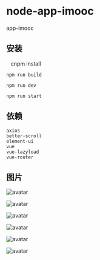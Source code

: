 # node-app-imooc
app-imooc
    
## 安装

    cnpm install
    
    npm run build
    
    npm run dev
    
    npm run start
    


## 依赖
    axios
    better-scroll
    element-ui
    vue
    vue-lazyload
    vue-router

## 图片

![avatar](http://imgsrc.baidu.com/forum/w%3D580/sign=a0a89597df2a283443a636036bb7c92e/eb895566d01609246be92791df0735fae4cd34e4.jpg)

![avatar](http://imgsrc.baidu.com/forum/w%3D580/sign=fe1947b99a8fa0ec7fc764051696594a/786b92cad1c8a78655decf846c09c93d71cf503c.jpg)

![avatar](http://imgsrc.baidu.com/forum/w%3D580/sign=c123dfbc16950a7b75354ecc3ad0625c/91cb6b81800a19d83115008f38fa828ba71e469e.jpg)

![avatar](http://imgsrc.baidu.com/forum/w%3D580/sign=58f9f21dd233c895a67e9873e1117397/6cd9ccef76094b36fb729e67a8cc7cd98f109dc8.jpg)

![avatar](http://imgsrc.baidu.com/forum/w%3D580/sign=8ccec34a89025aafd3327ec3cbefab8d/feb87bd98d1001e964dc9185b30e7bec56e797c8.jpg)

![avatar](http://imgsrc.baidu.com/forum/w%3D580/sign=8d371755c51b9d168ac79a69c3dcb4eb/7a0b992f07082838e4c1599eb399a9014e08f1e5.jpg)




